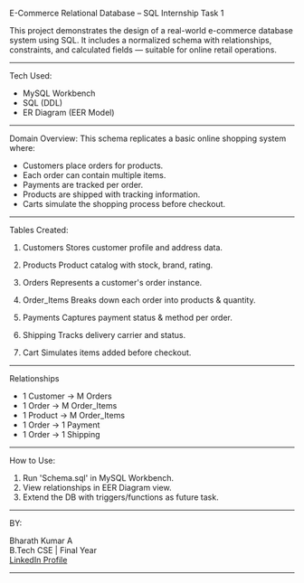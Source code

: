 E-Commerce Relational Database – SQL Internship Task 1

This project demonstrates the design of a real-world e-commerce database system using SQL. It includes a normalized schema with relationships, constraints, and calculated fields — suitable for online retail operations.

---

Tech Used:
- MySQL Workbench
- SQL (DDL)
- ER Diagram (EER Model)

---

Domain Overview:
This schema replicates a basic online shopping system where:
- Customers place orders for products.
- Each order can contain multiple items.
- Payments are tracked per order.
- Products are shipped with tracking information.
- Carts simulate the shopping process before checkout.

---

Tables Created:

1. Customers
Stores customer profile and address data.

2. Products
Product catalog with stock, brand, rating.

3. Orders
Represents a customer's order instance.

4. Order_Items
Breaks down each order into products & quantity.

5. Payments
Captures payment status & method per order.

6. Shipping
Tracks delivery carrier and status.

7. Cart
Simulates items added before checkout.

---

Relationships

- 1 Customer -> M Orders  
- 1 Order -> M Order_Items  
- 1 Product -> M Order_Items  
- 1 Order -> 1 Payment  
- 1 Order -> 1 Shipping

---


How to Use:

1. Run 'Schema.sql' in MySQL Workbench.
2. View relationships in EER Diagram view.
3. Extend the DB with triggers/functions as future task.

---

BY:

Bharath Kumar A  
B.Tech CSE | Final Year  
[LinkedIn Profile](www.linkedin.com/in/bharath-kumar-b939262b3)

---


